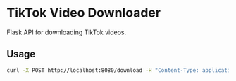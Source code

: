# TikTok Video Downloader

Flask API for downloading TikTok videos.

## Usage

```bash
curl -X POST http://localhost:8080/download -H "Content-Type: application/json" -d '{"url": "TIKTOK_URL"}'
```